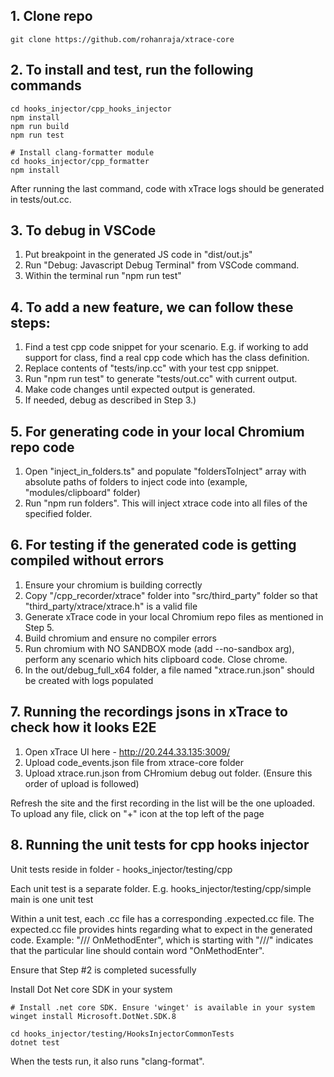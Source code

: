 ## 1. Clone repo
```shell
git clone https://github.com/rohanraja/xtrace-core
```

## 2. To install and test, run the following commands

```shell
cd hooks_injector/cpp_hooks_injector
npm install
npm run build
npm run test

# Install clang-formatter module
cd hooks_injector/cpp_formatter
npm install
```

After running the last command, code with xTrace logs should be generated in tests/out.cc.

## 3. To debug in VSCode

1. Put breakpoint in the generated JS code in "dist/out.js"
2. Run "Debug: Javascript Debug Terminal" from VSCode command.
3. Within the terminal run "npm run test"

## 4. To add a new feature, we can follow these steps:

1. Find a test cpp code snippet for your scenario. E.g. if working to add support for class, find a real cpp code which has the class definition.
2. Replace contents of "tests/inp.cc" with your test cpp snippet.
3. Run "npm run test" to generate "tests/out.cc" with current output.
4. Make code changes until expected output is generated.
5. If needed, debug as described in Step 3.)


## 5. For generating code in your local Chromium repo code
1. Open "inject_in_folders.ts" and populate "foldersToInject" array with absolute paths of folders to inject code into (example, "modules/clipboard" folder)
2. Run "npm run folders". This will inject xtrace code into all files of the specified folder.


## 6. For testing if the generated code is getting compiled without errors

1. Ensure your chromium is building correctly
2. Copy "<root>/cpp_recorder/xtrace" folder into "src/third_party" folder so that "third_party/xtrace/xtrace.h" is a valid file
3. Generate xTrace code in your local Chromium repo files as mentioned in Step 5.
4. Build chromium and ensure no compiler errors
5. Run chromium with NO SANDBOX mode (add --no-sandbox arg), perform any scenario which hits clipboard code. Close chrome.
6. In the out/debug_full_x64 folder, a file named "xtrace.run.json" should be created with logs populated


## 7. Running the recordings jsons in xTrace to check how it looks E2E

1. Open xTrace UI here - http://20.244.33.135:3009/
2. Upload code_events.json file from xtrace-core folder
3. Upload xtrace.run.json from CHromium debug out folder. (Ensure this order of upload is followed)

Refresh the site and the first recording in the list will be the one uploaded.
To upload any file, click on "+" icon at the top left of the page 

## 8. Running the unit tests for cpp hooks injector

Unit tests reside in folder - hooks_injector/testing/cpp

Each unit test is a separate folder. E.g. hooks_injector/testing/cpp/simple main is one unit test

Within a unit test, each .cc file has a corresponding .expected.cc file. The expected.cc file provides hints regarding what to expect in the generated code. 
Example: "/// OnMethodEnter", which is starting with "///" indicates that the particular line should contain word "OnMethodEnter".

Ensure that Step #2 is completed sucessfully

Install Dot Net core SDK in your system

```shell
# Install .net core SDK. Ensure 'winget' is available in your system
winget install Microsoft.DotNet.SDK.8

cd hooks_injector/testing/HooksInjectorCommonTests
dotnet test
```

When the tests run, it also runs "clang-format".